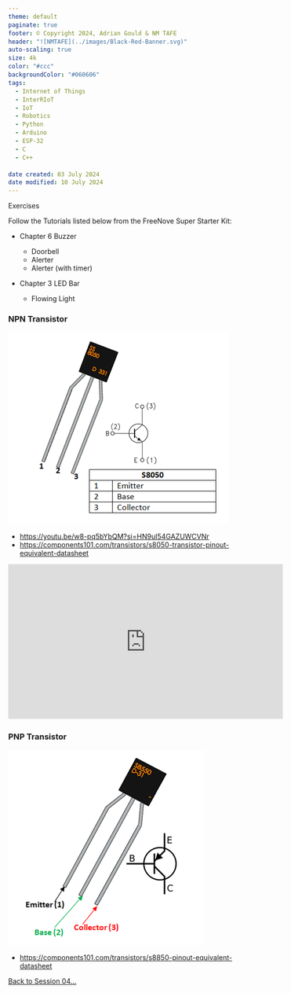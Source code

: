 ```yaml
---
theme: default
paginate: true
footer: © Copyright 2024, Adrian Gould & NM TAFE
header: "![NMTAFE](../images/Black-Red-Banner.svg)"
auto-scaling: true
size: 4k
color: "#ccc"
backgroundColor: "#060606"
tags: 
  - Internet of Things
  - InterRIoT
  - IoT
  - Robotics
  - Python
  - Arduino
  - ESP-32
  - C
  - C++

date created: 03 July 2024
date modified: 10 July 2024
---
```



Exercises

Follow the Tutorials listed below from the FreeNove Super Starter Kit:

- Chapter 6 Buzzer
  - Doorbell
  - Alerter
  - Alerter (with timer)

- Chapter 3 LED Bar
  - Flowing Light 

### NPN Transistor

![img.png](../assets/npn.png)

- https://youtu.be/w8-pq5bYbQM?si=HN9uI54GAZUWCVNr
- https://components101.com/transistors/s8050-transistor-pinout-equivalent-datasheet


<iframe width="560" height="315" src="https://www.youtube.com/embed/w8-pq5bYbQM?si=2DNlDNwlQh_o4bUP" title="YouTube video player" frameborder="0" allow="accelerometer; autoplay; clipboard-write; encrypted-media; gyroscope; picture-in-picture; web-share" referrerpolicy="strict-origin-when-cross-origin" allowfullscreen></iframe>


### PNP Transistor


![img.png](../assets/pnp.png)

- https://components101.com/transistors/s8850-pinout-equivalent-datasheet


[Back to Session 04...](ReadMe.md)
